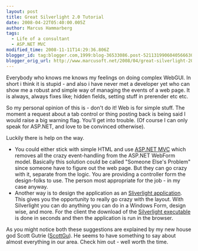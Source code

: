 ```yaml
---
layout: post
title: Great Silverlight 2.0 Tutorial
date: 2008-04-22T05:40:00.005Z
author: Marcus Hammarberg
tags:
  - Life of a consultant
  - ASP.NET MVC
modified_time: 2008-11-11T14:29:36.806Z
blogger_id: tag:blogger.com,1999:blog-36533086.post-5211319906040566630
blogger_orig_url: http://www.marcusoft.net/2008/04/great-silverlight-20-tutorial.html
---
```


Everybody who knows me knows my
feelings on doing complex WebGUI. In short i think it is
stupid - and also i have never met a developer yet who can show me a
robust and simple way of managing the events of a web page. It is
always, always fixes like; hidden fields, setting stuff in prerender etc
etc.

So my personal opinion of this is - don't do it! Web is for simple
stuff. The moment a request about a tab control or thing posting back
is being said I would raise a big warning flag. You'll get into
trouble. (Of course I can only speak for ASP.NET, and love to be
convinced otherwise).

Luckily there is help on the
way.

- You could either stick with simple HTML and use [ASP.NET <span
    id="SPELLING_ERROR_6"
    class="blsp-spelling-error">MVC](http://weblogs.asp.net/scottgu/archive/2007/10/14/asp-net-mvc-framework.aspx)
    which removes all the crazy event-handling from the ASP.NET <span
    id="SPELLING_ERROR_7" class="blsp-spelling-error">WebForm
    model. Basically this solution could be called "Someone <span
    id="SPELLING_ERROR_8" class="blsp-spelling-corrected">Else's
    Problem" since someone have to figure out the <span
    id="SPELLING_ERROR_9" class="blsp-spelling-corrected">web
    page. But they can go crazy with it, separate from the logic.
    You are providing a controller form the design-folks to use. The
    person most <span id="SPELLING_ERROR_10"
    class="blsp-spelling-corrected">appropriate for the job - in
    my case anyway.
- Another way is to design the application as an [<span
    id="SPELLING_ERROR_11"
    class="blsp-spelling-error">Sliverlight
    application](http://weblogs.asp.net/scottgu/archive/2008/02/22/first-look-at-silverlight-2.aspx).
    This gives you the <span id="SPELLING_ERROR_12"
    class="blsp-spelling-corrected">opportunity to really go
    crazy with the layout. With <span id="SPELLING_ERROR_13"
    class="blsp-spelling-error">Silverlight you can do anything
    you can do in a Windows Form, <span id="SPELLING_ERROR_14"
    class="blsp-spelling-corrected">design wise, and more. For
    the client the download of the [<span id="SPELLING_ERROR_15"
    class="blsp-spelling-error">Silverlight
    executable](http://silverlight.net/) is done in seconds and then the
    application is run in the browser.

As you might notice both these suggestions are explained by my new <span
id="SPELLING_ERROR_16" class="blsp-spelling-corrected">house god
Scott <span id="SPELLING_ERROR_17"
class="blsp-spelling-error">Gutrie ([<span id="SPELLING_ERROR_18"
class="blsp-spelling-error">ScottGu](http://weblogs.asp.net/scottgu/)).
He seems to have something to say about almost everything in our area.
Check him out - well worth the time.
